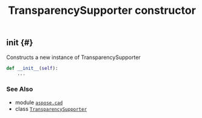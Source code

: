 ﻿---
title: TransparencySupporter constructor
second_title: Aspose.CAD for Python via .NET API References
description: 
type: docs
weight: 10
url: /aspose.cad/transparencysupporter/__init__/
is_root: false
---

## __init__ {#}

Constructs a new instance of TransparencySupporter



```python
def __init__(self):
    ...
```





### See Also
* module [`aspose.cad`](../../)
* class [`TransparencySupporter`](/cad/python-net/aspose.cad/transparencysupporter)
